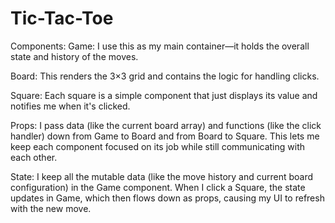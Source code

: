 # Tic-Tac-Toe
Components:
Game: I use this as my main container—it holds the overall state and history of the moves.

Board: This renders the 3×3 grid and contains the logic for handling clicks.

Square: Each square is a simple component that just displays its value and notifies me when it's clicked.

Props:
I pass data (like the current board array) and functions (like the click handler) down from Game to Board and from Board to Square. This lets me keep each component focused on its job while still communicating with each other.

State:
I keep all the mutable data (like the move history and current board configuration) in the Game component. When I click a Square, the state updates in Game, which then flows down as props, causing my UI to refresh with the new move.
